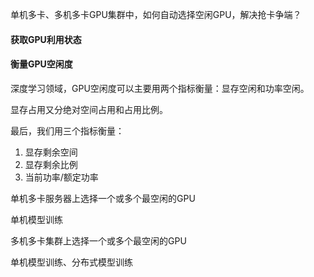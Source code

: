 单机多卡、多机多卡GPU集群中，如何自动选择空闲GPU，解决抢卡争端？



#### 获取GPU利用状态



#### 衡量GPU空闲度

深度学习领域，GPU空闲度可以主要用两个指标衡量：显存空闲和功率空闲。

显存占用又分绝对空间占用和占用比例。

最后，我们用三个指标衡量：

1. 显存剩余空间
2. 显存剩余比例
3. 当前功率/额定功率



单机多卡服务器上选择一个或多个最空闲的GPU

单机模型训练

多机多卡集群上选择一个或多个最空闲的GPU

单机模型训练、分布式模型训练